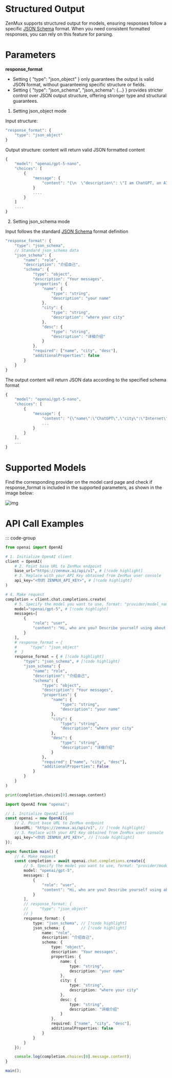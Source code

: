 # Structured Output
ZenMux supports structured output for models, ensuring responses follow a specific [JSON Schema](https://json-schema.org/) format.
When you need consistent formatted responses, you can rely on this feature for parsing.

# Parameters
**response_format**
- Setting { "type": "json_object" } only guarantees the output is valid JSON format, without guaranteeing specific structure or fields.
- Setting { "type": "json_schema", "json_schema": {...} } provides stricter control over JSON output structure, offering stronger type and structural guarantees.

1. Setting json_object mode 

Input structure:
```ts
"response_format": {
    "type": "json_object"
}
```
Output structure: content will return valid JSON formatted content 
```ts
{
    "model": "openai/gpt-5-nano",
    "choices": [
        {
            "message": {
                "content": "{\n  \"description\": \"I am ChatGPT, an AI assistant built by OpenAI. I help answer questions, brainstorm ideas, draft text, explain concepts, debug code, and learn topics. I use patterns from training data to generate helpful, clear responses while recognizing limits and inviting follow-up questions. I adapt tone and detail to your needs.\"\n}",
            }
            ....
        }
    ]
    ....
}
```
2. Setting json_schema mode 

Input follows the standard [JSON Schema](https://json-schema.org/) format definition
```ts
"response_format": {
    "type": "json_schema",
    // Standard json_schema data
    "json_schema": {
        "name": "role",
        "description": "介绍自己",
        "schema": {
            "type": "object",
            "description": "Your messages",
            "properties": {
                "name": {
                    "type": "string",
                    "description": "your name"
                },
                "city": {
                    "type": "string",
                    "description": "where your city"
                },
                "desc": {
                    "type": "string",
                    "description": "详细介绍"
                }
            },
            "required": ["name", "city", "desc"],
            "additionalProperties": false
        }
    }
}
```
The output content will return JSON data according to the specified schema format
```ts
{
    "model": "openai/gpt-5-nano",
    "choices": [
        {
            "message": {
                "content": "{\"name\":\"ChatGPT\",\"city\":\"Internet\",\"desc\":\"I am ChatGPT, an AI language model created by OpenAI. I help with questions, ideas, writing, and problem-solving. I learn from patterns in text and aim to be helpful, accurate, and respectful. I don't have personal experiences, but I strive to understand your needs and respond clearly and kindly today.\"}",
                ...
            }
        }
    ],
    ...
}
```
# Supported Models

Find the corresponding provider on the model card page and check if response_format is included in the supported parameters, as shown in the image below:

![img](https://cdn.marmot-cloud.com/storage/tbox-router/2025/08/20/kX7qp74/format.jpg)

# API Call Examples

::: code-group
```python [Python]
from openai import OpenAI

# 1. Initialize OpenAI client
client = OpenAI(
    # 2. Point base URL to ZenMux endpoint
    base_url="https://zenmux.ai/api/v1", # [!code highlight]
    # 3. Replace with your API Key obtained from ZenMux user console
    api_key="<你的 ZENMUX_API_KEY>", # [!code highlight]
)

# 4. Make request
completion = client.chat.completions.create(
    # 5. Specify the model you want to use, format: "provider/model_name"
    model="openai/gpt-5", # [!code highlight]
    messages=[
        {
            "role": "user",
            "content": "Hi, who are you? Describe yourself using about 50 words. Use JSON response format?" # [!code highlight]
        }
    ],
    # response_format = {
    #      "type": "json_object"
    #  }
    response_format = { # [!code highlight]
        "type": "json_schema", # [!code highlight]
        "json_schema": {
            "name": "role",
            "description": "介绍自己",
            "schema": {
                "type": "object",
                "description": "Your messages",
                "properties": {
                    "name": {
                        "type": "string",
                        "description": "your name"
                    },
                    "city": {
                        "type": "string",
                        "description": "where your city"
                    },
                    "desc": {
                        "type": "string",
                        "description": "详细介绍"
                    }
                },
                "required": ["name", "city", "desc"],
                "additionalProperties": False
            }
        }
    }
)

print(completion.choices[0].message.content)
```
```ts [TypeScript]
import OpenAI from "openai";

// 1. Initialize OpenAI client
const openai = new OpenAI({
    // 2. Point base URL to ZenMux endpoint
    baseURL: "https://zenmux.ai/api/v1", // [!code highlight]
    // 3. Replace with your API Key obtained from ZenMux user console
    api_key="<你的 ZENMUX_API_KEY>", // [!code highlight]
});

async function main() {
    // 4. Make request
    const completion = await openai.chat.completions.create({
        // 5. Specify the model you want to use, format: "provider/model_name"
        model: "openai/gpt-5",
        messages: [
            {
                "role": "user",
                "content": "Hi, who are you? Describe yourself using about 50 words. Use JSON response format?"
            }
        ],
        // response_format: {
        //     "type": "json_object"
        // }
        response_format: {
            type: "json_schema", // [!code highlight]
            json_schema: {       // [!code highlight]
                name: "role",
                description: "介绍自己",
                schema: {
                    type: "object",
                    description: "Your messages",
                    properties: {
                        name: {
                            type: "string",
                            description: "your name"
                        },
                        city: {
                            type: "string",
                            description: "where your city"
                        },
                        desc: {
                            type: "string",
                            description: "详细介绍"
                        }
                    },
                    required: ["name", "city", "desc"],
                    additionalProperties: false
                }
            }
        }
    });

    console.log(completion.choices[0].message.content);
}

main();
```